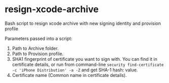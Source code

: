 resign-xcode-archive
====================

Bash script to resign xcode archive with new signing identity and provision profile

Parameters passed into a script:
1. Path to Archive folder.
2. Path to Provision profile.
3. SHA1 fingerprint of certificate you want to sign with. You can find it in certificate details, or run from command-line 
``security find-certificate -c 'iPhone Distribution' -a -Z`` and get SHA-1 hash: value.
4. Certificate name (Common name in certificate details).
